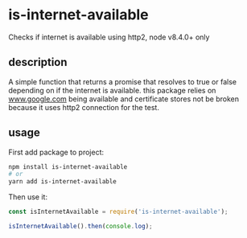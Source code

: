 # is-internet-available

Checks if internet is available using http2, node v8.4.0+ only

## description

A simple function that returns a promise that resolves to true or false depending on if the internet is available.
this package relies on www.google.com being available and certificate stores not be broken because it uses http2 connection for the test.

## usage

First add package to project:

```bash
npm install is-internet-available
# or
yarn add is-internet-available
```

Then use it:

```js
const isInternetAvailable = require('is-internet-available');

isInternetAvailable().then(console.log);
```
